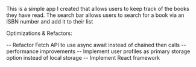 This is a simple app I created that allows users to keep track of the books they have read.
The search bar allows users to search for a book via an ISBN number and add it to their list


Optimizations & Refactors:

-- Refactor Fetch API to use async await instead of chained then calls -- performance improvements
-- Implement user profiles as primary storage option instead of local storage
-- Implement React framework